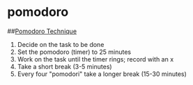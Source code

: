 pomodoro
========

##[Pomodoro Technique](http://en.wikipedia.org/wiki/Pomodoro_Technique)

1. Decide on the task to be done
2. Set the pomodoro (timer) to 25 minutes
3. Work on the task until the timer rings; record with an x
4. Take a short break (3-5 minutes)
5. Every four "pomodori" take a longer break (15-30 minutes)
